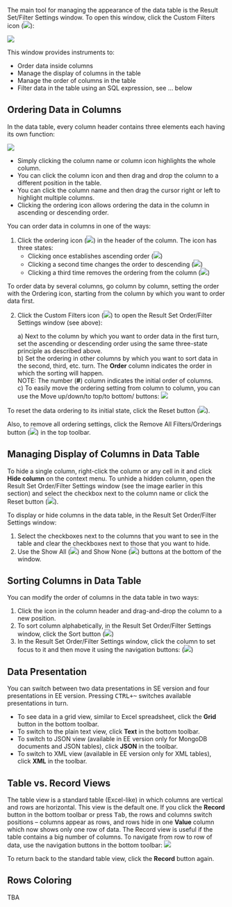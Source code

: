The main tool for managing the appearance of the data table is the Result Set/Filter Settings window. To open this window, click the Custom Filters icon (<img src="https://www.dropbox.com/s/c49v6wtsr4w7tin/Filter%20settings%20icon.png?raw=1"/>):
 
<img src="https://www.dropbox.com/s/g1qhlhv1az5qxmc/Results%20set%20order%20box.png?raw=1"/>

This window provides instruments to:
* Order data inside columns
* Manage the display of columns in the table
* Manage the order of columns in the table
* Filter data in the table using an SQL expression, see … below

## Ordering Data in Columns
In the data table, every column header contains three elements each having its own function:

<img src="https://www.dropbox.com/s/qvuhu74r1g3j4s0/Column%20in%20Data%20editor.png?raw=1"/>

* Simply clicking the column name or column icon highlights the whole column.
* You can click the column icon and then drag and drop the column to a different position in the table.
* You can click the column name and then drag the cursor right or left to highlight multiple columns. 
* Clicking the ordering icon allows ordering the data in the column in ascending or descending order.

You can order data in columns in one of the ways:
1. Click the ordering icon  (<img src="https://www.dropbox.com/s/0dfzmn77oko7s9v/Ordering%20icon.png?raw=1"/>) in the header of the column. The icon has three states:
   * Clicking once establishes ascending order (<img src="https://www.dropbox.com/s/pcxcudkktb9ewkv/Ascending%20order%20icon.png?raw=1"/>) 
   * Clicking a second time changes the order to descending (<img src="https://www.dropbox.com/s/uu9hzcjbtwxfozw/Descending%20order%20icon.png?raw=1"/>)  
   * Clicking a third time removes the ordering from the column (<img src="https://www.dropbox.com/s/0dfzmn77oko7s9v/Ordering%20icon.png?raw=1"/>)  

To order data by several columns, go column by column, setting the order with the Ordering icon, starting from the column by which you want to order data first.
  
2. Click the Custom Filters icon (<img src="https://www.dropbox.com/s/c49v6wtsr4w7tin/Filter%20settings%20icon.png?raw=1"/>) to open the Result Set Order/Filter Settings window (see above):

   a) Next to the column by which you want to order data in the first turn, set the ascending or descending order using the same three-state principle as described above.  
   b) Set the ordering in other columns by which you want to sort data in the second, third, etc. turn. The **Order** column indicates the order in which the sorting will happen.  
   NOTE: The number (**#**) column indicates the initial order of columns.  
   c) To easily move the ordering setting from column to column, you can use the Move up/down/to top/to bottom/ buttons: <img src="https://www.dropbox.com/s/vmn35r0pjv0pjde/Up-Down%20buttons.png?raw=1"/>   

To reset the data ordering to its initial state, click the Reset button (<img src="https://www.dropbox.com/s/djtedg8jjid1udm/Reset%20button.png?raw=1"/>).

Also, to remove all ordering settings, click the Remove All Filters/Orderings button (<img src="https://www.dropbox.com/s/vvqyaz3blha7wf2/Remove%20all%20filters%20button.png?raw=1"/>)
in the top toolbar.

## Managing Display of Columns in Data Table

To hide a single column, right-click the column or any cell in it and click **Hide column** on the context menu. To unhide a hidden column, open the Result Set Order/Filter Settings window (see the image earlier in this section) and select the checkbox next to the column name or click the Reset button (<img src="https://www.dropbox.com/s/djtedg8jjid1udm/Reset%20button.png?raw=1"/>).

To display or hide columns in the data table, in the Result Set Order/Filter Settings window:
1. Select the checkboxes next to the columns that you want to see in the table and clear the checkboxes next to those that you want to hide.
2. Use the Show All (<img src="https://www.dropbox.com/s/6k7iamq60gdhyto/Show%20All%20button.png?raw=1"/>)  and Show None (<img src="https://www.dropbox.com/s/ffll7ftbdmdmy8v/Show%20None%20button.png?raw=1"/>) buttons at the bottom of the window.

## Sorting Columns in Data Table

You can modify the order of columns in the data table in two ways:
1.	Click the icon in the column header and drag-and-drop the column to a new position.
2.	To sort column alphabetically, in the Result Set Order/Filter Settings window, click the Sort button (<img src="https://www.dropbox.com/s/4p154wspfs60pwv/Sort%20button.png?raw=1"/>)
3.	In the Result Set Order/Filter Settings window, click the column to set focus to it and then move it using the navigation buttons: (<img src="https://www.dropbox.com/s/vmn35r0pjv0pjde/Up-Down%20buttons.png?raw=1"/>)

## Data Presentation

You can switch between two data presentations in SE version and four presentations in EE version. Pressing <kbd>CTRL+~</kbd> switches available presentations in turn.
* To see data in a grid view, similar to Excel spreadsheet, click the **Grid** button in the bottom toolbar.
* To switch to the plain text view, click **Text** in the bottom toolbar.
* To switch to JSON view (available in EE version only for MongoDB documents and JSON tables), click **JSON** in the toolbar.
* To switch to XML view (available in EE version only for XML tables), click **XML** in the toolbar.

## Table vs. Record Views

The table view is a standard table (Excel-like) in which columns are vertical and rows are horizontal. This view is the default one. If you click the **Record** button in the bottom toolbar or press <kbd>Tab</kbd>, the rows and columns switch positions – columns appear as rows, and rows hide in one **Value** column which now shows only one row of data.  The Record view is useful if the table contains a big number of columns. To navigate from row to row of data, use the navigation buttons in the bottom toolbar: <img src="https://www.dropbox.com/s/hng62ypf43elz5s/Navigation%20buttons.png?raw=1"/>

To return back to the standard table view, click the **Record** button again.

## Rows Coloring
TBA